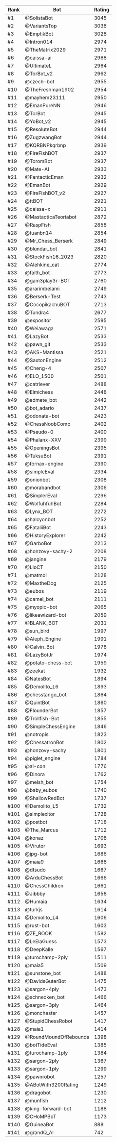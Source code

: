 Rank|Bot|Rating
---|---|---
#1|@SolistaBot|3045
#2|@VariantsTop|3038
#3|@EmptikBot|3028
#4|@Intron014|2974
#5|@TheMatrix2029|2971
#6|@caissa-ai|2968
#7|@UltimateL|2964
#8|@TorBot_v2|2962
#9|@czech-bot|2955
#10|@TheFreshman1902|2954
#11|@mayhem23111|2950
#12|@EmanPureNN|2946
#13|@TorBot|2945
#14|@YoBot_v2|2945
#15|@ResoluteBot|2944
#16|@ZugzwangBot|2944
#17|@KQRBNPkqrbnp|2939
#18|@FireFishBOT|2937
#19|@ToromBot|2937
#20|@Mate-AI|2933
#21|@FantacticEman|2932
#22|@EmanBot|2929
#23|@FireFishBOT_v2|2927
#24|@ttBOT|2921
#25|@caissa-x|2911
#26|@MastacticaTeoriabot|2872
#27|@RaspFish|2858
#28|@tuanbn14|2854
#29|@Mr_Chess_Berserk|2849
#30|@blundar_bot|2841
#31|@StockFish16_2023|2820
#32|@Alehkine_cat|2774
#33|@faith_bot|2773
#34|@gam3play3r-BOT|2760
#35|@ararimbelami|2749
#36|@Berserk-Test|2743
#37|@CocopikachuBOT|2713
#38|@Tundra4|2677
#39|@expositor|2595
#40|@Weiawaga|2571
#41|@LazyBot|2533
#42|@pawn_git|2533
#43|@AKS-Mantissa|2521
#44|@SaxtonEngine|2512
#45|@Cheng-4|2507
#46|@ELO_1500|2501
#47|@catriever|2488
#48|@Elmichess|2448
#49|@admete_bot|2442
#50|@bot_adario|2437
#51|@odonata-bot|2423
#52|@ChessNoobComp|2402
#53|@Pseudo-0|2400
#54|@Phalanx-XXV|2399
#55|@OpeningsBot|2395
#56|@TuksuBot|2391
#57|@fornax-engine|2390
#58|@simpleEval|2334
#59|@onionbot|2308
#60|@morabandbot|2306
#61|@SimplerEval|2296
#62|@WolfuhfuhBot|2284
#63|@Lynx_BOT|2272
#64|@halcyonbot|2252
#65|@FataliiBot|2243
#66|@HistoryExplorer|2242
#67|@GarboBot|2213
#68|@honzovy-sachy-2|2208
#69|@jangine|2179
#70|@LioCT|2150
#71|@matmoi|2128
#72|@MaxtheDog|2125
#73|@eubos|2119
#74|@camel_bot|2111
#75|@myopic-bot|2065
#76|@likeawizard-bot|2059
#77|@BLANK_BOT|2031
#78|@sun_bird|1997
#79|@Aleph_Engine|1991
#80|@Calvin_Bot|1978
#81|@LazyBotJr|1974
#82|@potato-chess-bot|1959
#83|@zeekat|1932
#84|@NatesBot|1894
#85|@Demolito_L6|1893
#86|@chesstango_bot|1864
#87|@QuintBot|1860
#88|@FlounderBot|1857
#89|@Trollfish-Bot|1855
#90|@SimpleChessEngine|1846
#91|@notropis|1823
#92|@ChessatronBot|1802
#93|@honzovy-sachy|1801
#94|@piglet_engine|1784
#95|@ai-con|1776
#96|@Dinora|1762
#97|@melsh_bot|1754
#98|@baby_eubos|1740
#99|@ShallowRedBot|1737
#100|@Demolito_L5|1732
#101|@simplexitor|1728
#102|@postbot|1718
#103|@The_Marcus|1712
#104|@konaz|1708
#105|@Virutor|1693
#106|@jpg-bot|1686
#107|@maia9|1668
#108|@dtsudo|1667
#109|@ArduChessBot|1666
#110|@ChessChildren|1661
#111|@Jibbby|1656
#112|@Humaia|1634
#113|@turkjs|1614
#114|@Demolito_L4|1606
#115|@rust-bot|1603
#116|@ZE_ROOK|1582
#117|@LeElaGuess|1573
#118|@DeepKalle|1567
#119|@turochamp-2ply|1511
#120|@maia5|1509
#121|@sunstone_bot|1488
#122|@DavidsGuterBot|1475
#123|@sargon-4ply|1473
#124|@schnecken_bot|1466
#125|@sargon-3ply|1464
#126|@monchester|1457
#127|@StupidChessRobot|1417
#128|@maia1|1414
#129|@RoundMoundOfRebounds|1398
#130|@botTideEval|1385
#131|@turochamp-1ply|1384
#132|@sargon-2ply|1367
#133|@sargon-1ply|1299
#134|@pawnrobot|1257
#135|@ABotWith3200Rating|1249
#136|@dragobot|1230
#137|@munfish|1212
#138|@king-forward-bot|1188
#139|@CHoMPBoT|1173
#140|@GuineaBot|888
#141|@grandQ_AI|742
